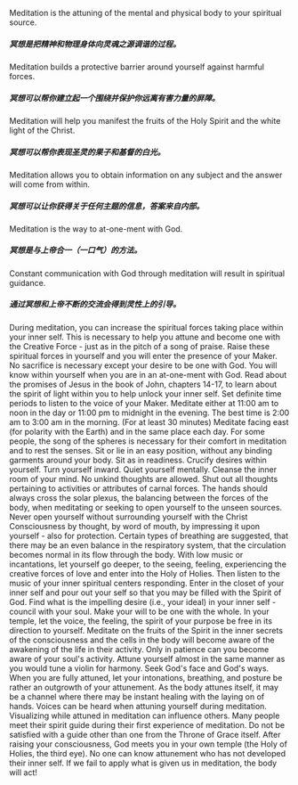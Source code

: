 Meditation is the attuning of the mental and physical body to your spiritual source.
##### 冥想是把精神和物理身体向灵魂之源调谐的过程。

Meditation builds a protective barrier around yourself against harmful forces.
##### 冥想可以帮你建立起一个围绕并保护你远离有害力量的屏障。

Meditation will help you manifest the fruits of the Holy Spirit and the white light of the Christ.
##### 冥想可以帮你表现圣灵的果子和基督的白光。

Meditation allows you to obtain information on any subject and the answer will come from within.
##### 冥想可以让你获得关于任何主题的信息，答案来自内部。

Meditation is the way to at-one-ment with God.
##### 冥想是与上帝合一（一口气）的方法。

Constant communication with God through meditation will result in spiritual guidance.
##### 通过冥想和上帝不断的交流会得到灵性上的引导。

During meditation, you can increase the spiritual forces taking place within your inner self.
This is necessary to help you attune and become one with the Creative Force - just as in the pitch of a song of praise.
Raise these spiritual forces in yourself and you will enter the presence of your Maker.
No sacrifice is necessary except your desire to be one with God.
You will know within yourself when you are in an at-one-ment with God.
Read about the promises of Jesus in the book of John, chapters 14-17, to learn about the spirit of light within you to help unlock your inner self.
Set definite time periods to listen to the voice of your Maker. Meditate either at 11:00 am to noon in the day or 11:00 pm to midnight in the evening. The best time is 2:00 am to 3:00 am in the morning. (For at least 30 minutes)
Meditate facing east (for polarity with the Earth) and in the same place each day.
For some people, the song of the spheres is necessary for their comfort in meditation and to rest the senses.
Sit or lie in an easy position, without any binding garments around your body.
Sit as in readiness. Crucify desires within yourself. Turn yourself inward.
Quiet yourself mentally. Cleanse the inner room of your mind. No unkind thoughts are allowed.
Shut out all thoughts pertaining to activities or attributes of carnal forces.
The hands should always cross the solar plexus, the balancing between the forces of the body, when meditating or seeking to open yourself to the unseen sources.
Never open yourself without surrounding yourself with the Christ Consciousness by thought, by word of mouth, by impressing it upon yourself - also for protection.
Certain types of breathing are suggested, that there may be an even balance in the respiratory system, that the circulation becomes normal in its flow through the body.
With low music or incantations, let yourself go deeper, to the seeing, feeling, experiencing the creative forces of love and enter into the Holy of Holies.
Then listen to the music of your inner spiritual centers responding.
Enter in the closet of your inner self and pour out your self so that you may be filled with the Spirit of God.
Find what is the impelling desire (i.e., your ideal) in your inner self - council with your soul.
Make your will to be one with the whole.
In your temple, let the voice, the feeling, the spirit of your purpose be free in its direction to yourself.
Meditate on the fruits of the Spirit in the inner secrets of the consciousness and the cells in the body will become aware of the awakening of the life in their activity.
Only in patience can you become aware of your soul's activity.
Attune yourself almost in the same manner as you would tune a violin for harmony.
Seek God's face and God's ways. When you are fully attuned, let your intonations, breathing, and posture be rather an outgrowth of your attunement.
As the body attunes itself, it may be a channel where there may be instant healing with the laying on of hands.
Voices can be heard when attuning yourself during meditation.
Visualizing while attuned in meditation can influence others.
Many people meet their spirit guide during their first experience of meditation. Do not be satisfied with a guide other than one from the Throne of Grace itself.
After raising your consciousness, God meets you in your own temple (the Holy of Holies, the third eye).
No one can know attunement who has not developed their inner self.
If we fail to apply what is given us in meditation, the body will act!
